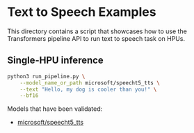 <!---
Copyright 2021 The HuggingFace Team. All rights reserved.

Licensed under the Apache License, Version 2.0 (the "License");
you may not use this file except in compliance with the License.
You may obtain a copy of the License at

    http://www.apache.org/licenses/LICENSE-2.0

Unless required by applicable law or agreed to in writing, software
distributed under the License is distributed on an "AS IS" BASIS,
WITHOUT WARRANTIES OR CONDITIONS OF ANY KIND, either express or implied.
See the License for the specific language governing permissions and
limitations under the License.
-->

# Text to Speech Examples

This directory contains a script that showcases how to use the Transformers pipeline API to run text to speech task on HPUs.

## Single-HPU inference

```bash
python3 run_pipeline.py \
    --model_name_or_path microsoft/speecht5_tts \
    --text "Hello, my dog is cooler than you!" \
    --bf16
```
Models that have been validated:
  - [microsoft/speecht5_tts](https://huggingface.co/microsoft/speecht5_tts)
